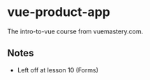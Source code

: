 # vue-product-app

The intro-to-vue course from vuemastery.com.

## Notes

* Left off at lesson 10 (Forms)
